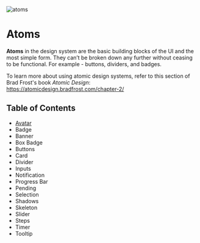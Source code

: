 ![atoms](https://user-images.githubusercontent.com/57226633/196538657-c1693fc4-f700-42b9-b2da-bf1a6d7a1381.png)

# Atoms

**Atoms** in the design system are the basic building blocks of the UI and the most simple form. They can’t be broken down any further without ceasing to be functional. For example - buttons, dividers, and badges. 

To learn more about using atomic design systems, refer to this section of Brad Frost's book _Atomic Design_: https://atomicdesign.bradfrost.com/chapter-2/

## Table of Contents

  * [Avatar](https://github.com/threshold-network/design-system-docs/blob/main/atoms/avatar.md)
  * Badge
  * Banner
  * Box Badge
  * Buttons
  * Card
  * Divider
  * Inputs
  * Notification
  * Progress Bar
  * Pending
  * Selection
  * Shadows
  * Skeleton
  * Slider
  * Steps
  * Timer
  * Tooltip
